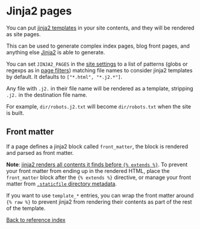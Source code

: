 # Jinja2 pages

You can put [jinja2 templates](templates.md) in your site contents, and they
will be rendered as site pages.

This can be used to generate complex index pages, blog front pages, and
anything else [Jinja2](http://jinja.pocoo.org/) is able to generate.

You can set `JINJA2_PAGES` in the [site settings](settings.md) to a list of
patterns (globs or regexps as in [page filters](page-filter.md)) matching file
names to consider jinja2 templates by default. It defaults to
`["*.html", "*.j2.*"]`.

Any file with `.j2.` in their file name will be rendered as a template,
stripping `.j2.` in the destination file name.

For example, `dir/robots.j2.txt` will become `dir/robots.txt` when the site is
built.

## Front matter

If a page defines a jinja2 block called `front_matter`, the block is rendered
and parsed as front matter.

**Note**: [jinja2 renders all contents it finds before `{% extends %}`](https://jinja.palletsprojects.com/en/2.10.x/templates/#child-template).
To prevent your front matter from ending up in the rendered HTML, place the
`front_matter` block after the `{% extends %}` directive, or manage your front
matter from [`.staticfile` directory metadata](content.md).

If you want to use `template_*` entries, you can wrap the front matter around
`{% raw %}` to prevent jinja2 from rendering their contents as part of the rest
of the template.

[Back to reference index](README.md)

